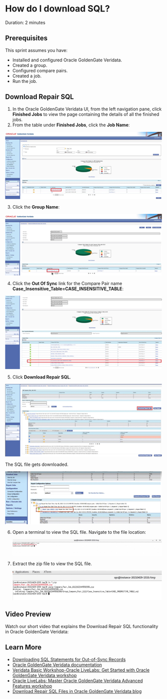 # How do I download SQL?
Duration: 2 minutes

## Prerequisites
This sprint assumes you have:
  * Installed and configured Oracle GoldenGate Veridata.
  * Created a group.
  * Configured compare pairs.
  * Created a job.
  * Run the job.

## Download Repair SQL

1. In the Oracle GoldenGate Veridata UI, from the left navigation pane, click **Finished Jobs** to view the page containing the details of all the finished jobs.
2. From the table under **Finished Jobs**, click the **Job Name**:

  ![Job Name has been highlighted](./images/finishedjobs-jobname.png " ")

3. Click the **Group Name**:

  ![Group Name has been highlighted.](./images/groupname-highlighted.png " ")

4. Click the **Out Of Sync** link for the Compare Pair name **Case\_Insensitive\_Table=CASE\_INSENSITIVE\_TABLE**:

  ![Out-of-Sync link has been highlighted.](./images/out-of-sync-link-highlighted.png " ")

5. Click **Download Repair SQL**.

  ![Click Download Repair SQL.](./images/click-download-repair-sql.png " ")

  The SQL file gets downloaded.

  ![Out of sync repaired](./images/out-of-sync-repaired.png " ")

6. Open a terminal to view the SQL file. Navigate to the file location:

    ![Open terminal.](./images/terminal-sql-view.png " ")

7. Extract the zip file to view the SQL file.

    ![View the SQL file.](./images/extract-sql-zip.png " ")

## Video Preview
Watch our short video that explains the Download Repair SQL functionality in Oracle GoldenGate Veridata: [](youtube:Q_FpuEAnA9Q)


## Learn More

* [Downloading SQL Statements for Out-of-Sync Records](https://docs.oracle.com/en/middleware/goldengate/veridata/12.2.1.4/gvdug/working-jobs.html#GUID-0AA3E8E2-BAD3-41D2-83CD-E8986C69A3ABl)
* [Oracle GoldenGate Veridata documentation](https://docs.oracle.com/en/middleware/goldengate/veridata/12.2.1.4/index.html)
* [Veridata Basic Workshop-Oracle LiveLabs: Get Started with Oracle GoldenGate Veridata workshop](https://apexapps.oracle.com/pls/apex/dbpm/r/livelabs/view-workshop?wid=833)
* [Oracle LiveLabs: Master Oracle GoldenGate Veridata Advanced Features workshop](https://apexapps.oracle.com/pls/apex/dbpm/r/livelabs/view-workshop?wid=913)
* [Download Repair SQL Files in Oracle GoldenGate Veridata blog](https://blogs.oracle.com/dataintegration/post/repair-out-of-sync-jobs-and-download-repair-sql-files)
